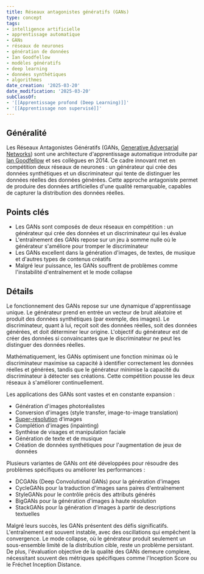 ```yaml
---
title: Réseaux antagonistes génératifs (GANs)
type: concept
tags:
- intelligence artificielle
- apprentissage automatique
- GANs
- réseaux de neurones
- génération de données
- Ian Goodfellow
- modèles génératifs
- deep learning
- données synthétiques
- algorithmes
date_creation: '2025-03-20'
date_modification: '2025-03-20'
subClassOf:
- '[[Apprentissage profond (Deep Learning)]]'
- '[[Apprentissage non supervisé]]'
---
```

## Généralité

Les Réseaux Antagonistes Génératifs (GANs, [Generative Adversarial Networks](https://fr.wikipedia.org/wiki/Generative_Adversarial_Networks)) sont une architecture d'apprentissage automatique introduite par [Ian Goodfellow](https://fr.wikipedia.org/wiki/Ian_Goodfellow) et ses collègues en 2014. Ce cadre innovant met en compétition deux réseaux de neurones : un générateur qui crée des données synthétiques et un discriminateur qui tente de distinguer les données réelles des données générées. Cette approche antagoniste permet de produire des données artificielles d'une qualité remarquable, capables de capturer la distribution des données réelles.

## Points clés

- Les GANs sont composés de deux réseaux en compétition : un générateur qui crée des données et un discriminateur qui les évalue
- L'entraînement des GANs repose sur un jeu à somme nulle où le générateur s'améliore pour tromper le discriminateur
- Les GANs excellent dans la génération d'images, de textes, de musique et d'autres types de contenus créatifs
- Malgré leur puissance, les GANs souffrent de problèmes comme l'instabilité d'entraînement et le mode collapse

## Détails

Le fonctionnement des GANs repose sur une dynamique d'apprentissage unique. Le générateur prend en entrée un vecteur de bruit aléatoire et produit des données synthétiques (par exemple, des images). Le discriminateur, quant à lui, reçoit soit des données réelles, soit des données générées, et doit déterminer leur origine. L'objectif du générateur est de créer des données si convaincantes que le discriminateur ne peut les distinguer des données réelles.

Mathématiquement, les GANs optimisent une fonction minimax où le discriminateur maximise sa capacité à identifier correctement les données réelles et générées, tandis que le générateur minimise la capacité du discriminateur à détecter ses créations. Cette compétition pousse les deux réseaux à s'améliorer continuellement.

Les applications des GANs sont vastes et en constante expansion :
- Génération d'images photoréalistes
- Conversion d'images (style transfer, image-to-image translation)
- [Super-résolution](https://fr.wikipedia.org/wiki/Super-résolution) d'images
- Complétion d'images (inpainting)
- Synthèse de visages et manipulation faciale
- Génération de texte et de musique
- Création de données synthétiques pour l'augmentation de jeux de données

Plusieurs variantes de GANs ont été développées pour résoudre des problèmes spécifiques ou améliorer les performances :
- DCGANs (Deep Convolutional GANs) pour la génération d'images
- CycleGANs pour la traduction d'images sans paires d'entraînement
- StyleGANs pour le contrôle précis des attributs générés
- BigGANs pour la génération d'images à haute résolution
- StackGANs pour la génération d'images à partir de descriptions textuelles

Malgré leurs succès, les GANs présentent des défis significatifs. L'entraînement est souvent instable, avec des oscillations qui empêchent la convergence. Le mode collapse, où le générateur produit seulement un sous-ensemble limité de la distribution cible, reste un problème persistant. De plus, l'évaluation objective de la qualité des GANs demeure complexe, nécessitant souvent des métriques spécifiques comme l'Inception Score ou le Fréchet Inception Distance.